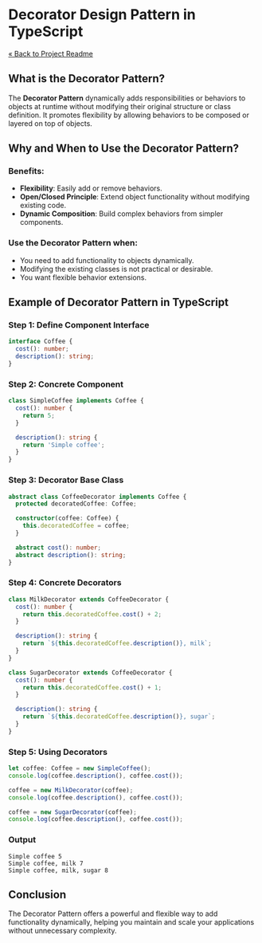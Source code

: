 # Decorator Design Pattern in TypeScript

[« Back to Project Readme](../../../README.md)

## What is the Decorator Pattern?

The **Decorator Pattern** dynamically adds responsibilities or behaviors to objects at runtime without modifying their original structure or class definition. It promotes flexibility by allowing behaviors to be composed or layered on top of objects.

## Why and When to Use the Decorator Pattern?

### Benefits:
- **Flexibility**: Easily add or remove behaviors.
- **Open/Closed Principle**: Extend object functionality without modifying existing code.
- **Dynamic Composition**: Build complex behaviors from simpler components.

### Use the Decorator Pattern when:
- You need to add functionality to objects dynamically.
- Modifying the existing classes is not practical or desirable.
- You want flexible behavior extensions.

## Example of Decorator Pattern in TypeScript

### Step 1: Define Component Interface

```typescript
interface Coffee {
  cost(): number;
  description(): string;
}
```

### Step 2: Concrete Component

```typescript
class SimpleCoffee implements Coffee {
  cost(): number {
    return 5;
  }

  description(): string {
    return 'Simple coffee';
  }
}
```

### Step 3: Decorator Base Class

```typescript
abstract class CoffeeDecorator implements Coffee {
  protected decoratedCoffee: Coffee;

  constructor(coffee: Coffee) {
    this.decoratedCoffee = coffee;
  }

  abstract cost(): number;
  abstract description(): string;
}
```

### Step 4: Concrete Decorators

```typescript
class MilkDecorator extends CoffeeDecorator {
  cost(): number {
    return this.decoratedCoffee.cost() + 2;
  }

  description(): string {
    return `${this.decoratedCoffee.description()}, milk`;
  }
}

class SugarDecorator extends CoffeeDecorator {
  cost(): number {
    return this.decoratedCoffee.cost() + 1;
  }

  description(): string {
    return `${this.decoratedCoffee.description()}, sugar`;
  }
}
```

### Step 5: Using Decorators

```typescript
let coffee: Coffee = new SimpleCoffee();
console.log(coffee.description(), coffee.cost());

coffee = new MilkDecorator(coffee);
console.log(coffee.description(), coffee.cost());

coffee = new SugarDecorator(coffee);
console.log(coffee.description(), coffee.cost());
```

### Output
```
Simple coffee 5
Simple coffee, milk 7
Simple coffee, milk, sugar 8
```

## Conclusion

The Decorator Pattern offers a powerful and flexible way to add functionality dynamically, helping you maintain and scale your applications without unnecessary complexity.